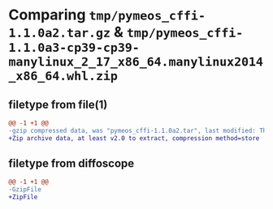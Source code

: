 # Comparing `tmp/pymeos_cffi-1.1.0a2.tar.gz` & `tmp/pymeos_cffi-1.1.0a3-cp39-cp39-manylinux_2_17_x86_64.manylinux2014_x86_64.whl.zip`

## filetype from file(1)

```diff
@@ -1 +1 @@
-gzip compressed data, was "pymeos_cffi-1.1.0a2.tar", last modified: Thu Jul 13 09:00:10 2023, max compression
+Zip archive data, at least v2.0 to extract, compression method=store
```

## filetype from diffoscope

```diff
@@ -1 +1 @@
-GzipFile
+ZipFile
```

